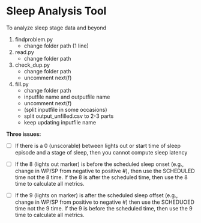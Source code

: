 # Sleep Analysis Tool

To analyze sleep stage data and beyond

1. findproblem.py
   - change folder path (1 line)
2. read.py
   - change folder path
3. check_dup.py
   - change folder path
   - uncomment next(f)
4. fill.py
   - change folder path
   - inputfile name and outputfile name
   - uncomment next(f)
   - (split inputfile in some occasions)
   - split output_unfilled.csv to 2-3 parts
   - keep updating inputfile name



__Three issues:__

- [ ] If there is a 0 (unscorable) between lights out or start time of sleep episode and a stage of sleep, then you cannot compute sleep latency

- [ ] If the 8 (lights out marker) is before the scheduled sleep onset (e.g., change in WP/SP from negative to positive #), then use the SCHEDULED time not the 8  time. If the 8 is after the scheduled time, then use the 8 time to calculate all metrics.

- [ ] If the 9 (lights on marker) is after the scheduled sleep offset (e.g., change in WP/SP from positive to negative #) then use the SCHEDUOED time not the 9 time. If the 9 is before the scheduled time, then use the 9 time to calculate all metrics.